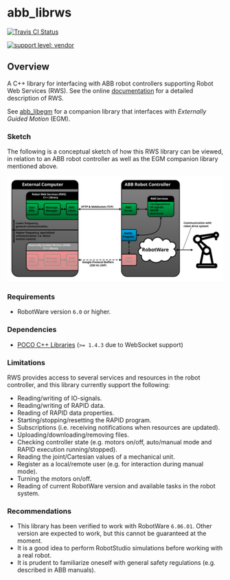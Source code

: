 # abb_librws

[![Travis CI Status](https://travis-ci.org/ros-industrial/abb_librws.svg?branch=master)](https://travis-ci.org/ros-industrial/abb_librws)

[![support level: vendor](https://img.shields.io/badge/support%20level-vendor-brightgreen.png)](http://rosindustrial.org/news/2016/10/7/better-supporting-a-growing-ros-industrial-software-platform)

## Overview

A C++ library for interfacing with ABB robot controllers supporting Robot Web Services (RWS). See the online [documentation](http://developercenter.robotstudio.com/webservice/api_reference) for a detailed description of RWS.

See [abb_libegm](https://github.com/ros-industrial/abb_libegm) for a companion library that interfaces with *Externally Guided Motion* (EGM).

### Sketch

The following is a conceptual sketch of how this RWS library can be viewed, in relation to an ABB robot controller as well as the EGM companion library mentioned above. 

![RWS sketch](docs/images/rws_sketch.svg)

### Requirements

* RobotWare version `6.0` or higher.

### Dependencies

* [POCO C++ Libraries](https://pocoproject.org) (`>= 1.4.3` due to WebSocket support)

### Limitations

RWS provides access to several services and resources in the robot controller, and this library currently support the following:

 * Reading/writing of IO-signals.
 * Reading/writing of RAPID data.
 * Reading of RAPID data properties.
 * Starting/stopping/resetting the RAPID program.
 * Subscriptions (i.e. receiving notifications when resources are updated).
 * Uploading/downloading/removing files.
 * Checking controller state (e.g. motors on/off, auto/manual mode and RAPID execution running/stopped).
 * Reading the joint/Cartesian values of a mechanical unit.
 * Register as a local/remote user (e.g. for interaction during manual mode).
 * Turning the motors on/off.
 * Reading of current RobotWare version and available tasks in the robot system.

### Recommendations

 * This library has been verified to work with RobotWare `6.06.01`. Other version are expected to work, but this cannot be guaranteed at the moment.
 * It is a good idea to perform RobotStudio simulations before working with a real robot.
 * It is prudent to familiarize oneself with general safety regulations (e.g. described in ABB manuals).
 
